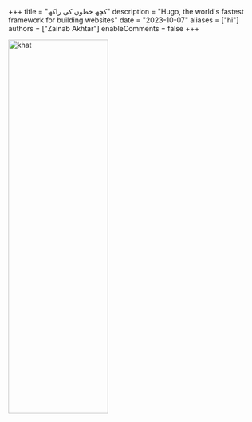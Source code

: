 +++
title = "کچھ خطوں كی راکھ"
description = "Hugo, the world's fastest framework for building websites"
date = "2023-10-07"
aliases = ["hi"]
authors = ["Zainab Akhtar"]
enableComments = false
+++


<img src="khat.jpg" alt="khat" width="200" height="750" title="khat">

